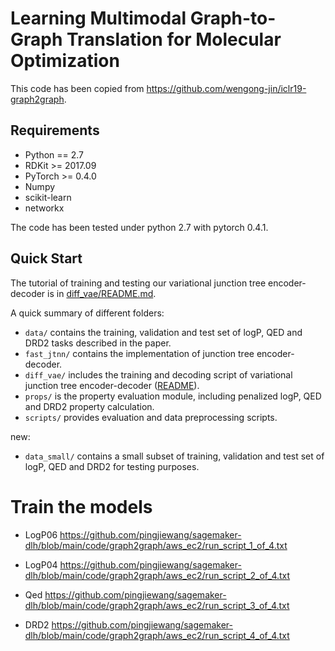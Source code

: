 # Learning Multimodal Graph-to-Graph Translation for Molecular Optimization

This code has been copied from https://github.com/wengong-jin/iclr19-graph2graph.

## Requirements
* Python == 2.7
* RDKit >= 2017.09
* PyTorch >= 0.4.0
* Numpy
* scikit-learn
* networkx

The code has been tested under python 2.7 with pytorch 0.4.1. 

## Quick Start
The tutorial of training and testing our variational junction tree encoder-decoder is in [diff_vae/README.md](./diff_vae).

A quick summary of different folders:
* `data/` contains the training, validation and test set of logP, QED and DRD2 tasks described in the paper.
* `fast_jtnn/` contains the implementation of junction tree encoder-decoder.
* `diff_vae/` includes the training and decoding script of variational junction tree encoder-decoder ([README](./diff_vae)).
* `props/` is the property evaluation module, including penalized logP, QED and DRD2 property calculation.
* `scripts/` provides evaluation and data preprocessing scripts.

new:
* `data_small/` contains a small subset of training, validation and test set of logP, QED and DRD2 for testing purposes.

# Train the models

* LogP06 https://github.com/pingjiewang/sagemaker-dlh/blob/main/code/graph2graph/aws_ec2/run_script_1_of_4.txt

* LogP04 https://github.com/pingjiewang/sagemaker-dlh/blob/main/code/graph2graph/aws_ec2/run_script_2_of_4.txt

* Qed https://github.com/pingjiewang/sagemaker-dlh/blob/main/code/graph2graph/aws_ec2/run_script_3_of_4.txt

* DRD2 https://github.com/pingjiewang/sagemaker-dlh/blob/main/code/graph2graph/aws_ec2/run_script_4_of_4.txt
